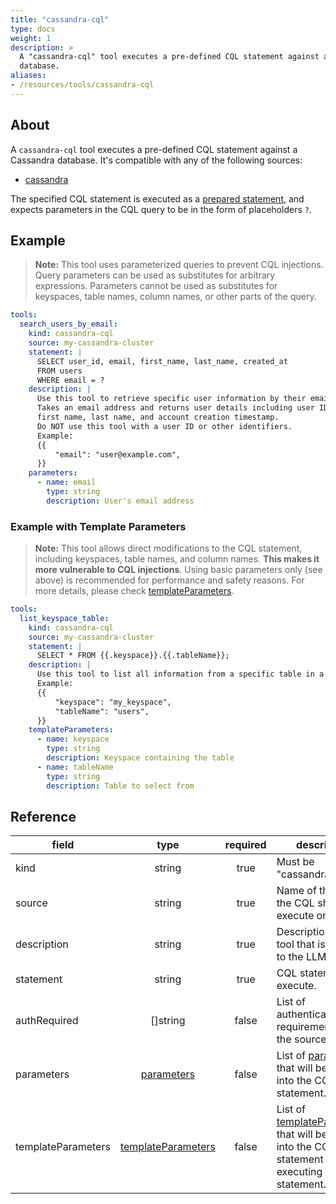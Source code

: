 ```yaml
---
title: "cassandra-cql"
type: docs
weight: 1
description: > 
  A "cassandra-cql" tool executes a pre-defined CQL statement against a Cassandra
  database.
aliases:
- /resources/tools/cassandra-cql
---
```


## About

A `cassandra-cql` tool executes a pre-defined CQL statement against a Cassandra
database. It's compatible with any of the following sources:

- [cassandra](../sources/cassandra.md)

The specified CQL statement is executed as a [prepared statement][cassandra-prepare],
and expects parameters in the CQL query to be in the form of placeholders `?`.

[cassandra-prepare]: https://docs.datastax.com/en/developer/go-driver/4.8/cql-prepared-statements/

## Example

> **Note:** This tool uses parameterized queries to prevent CQL injections.
> Query parameters can be used as substitutes for arbitrary expressions.
> Parameters cannot be used as substitutes for keyspaces, table names, column names,
> or other parts of the query.

```yaml
tools:
  search_users_by_email:
    kind: cassandra-cql
    source: my-cassandra-cluster
    statement: |
      SELECT user_id, email, first_name, last_name, created_at 
      FROM users 
      WHERE email = ?
    description: |
      Use this tool to retrieve specific user information by their email address.
      Takes an email address and returns user details including user ID, email, 
      first name, last name, and account creation timestamp.
      Do NOT use this tool with a user ID or other identifiers.
      Example:
      {{
          "email": "user@example.com",
      }}
    parameters:
      - name: email
        type: string
        description: User's email address
```

### Example with Template Parameters

> **Note:** This tool allows direct modifications to the CQL statement,
> including keyspaces, table names, and column names. **This makes it more
> vulnerable to CQL injections**. Using basic parameters only (see above) is
> recommended for performance and safety reasons. For more details, please check
> [templateParameters](_index#template-parameters).

```yaml
tools:
  list_keyspace_table:
    kind: cassandra-cql
    source: my-cassandra-cluster
    statement: |
      SELECT * FROM {{.keyspace}}.{{.tableName}};
    description: |
      Use this tool to list all information from a specific table in a keyspace.
      Example:
      {{
          "keyspace": "my_keyspace",
          "tableName": "users",
      }}
    templateParameters:
      - name: keyspace
        type: string
        description: Keyspace containing the table
      - name: tableName
        type: string
        description: Table to select from
```

## Reference

| **field**          |                  **type**                        | **required** | **description**                                                                                                                            |
|--------------------|:------------------------------------------------:|:------------:|--------------------------------------------------------------------------------------------------------------------------------------------|
| kind               |                   string                         |     true     | Must be "cassandra-cql".                                                                                                                   |
| source             |                   string                         |     true     | Name of the source the CQL should execute on.                                                                                              |
| description        |                   string                         |     true     | Description of the tool that is passed to the LLM.                                                                                         |
| statement          |                   string                         |     true     | CQL statement to execute.                                                                                                                  |
| authRequired       |                []string                         |    false     | List of authentication requirements for the source.                                                                                        |
| parameters         | [parameters](_index#specifying-parameters)       |    false     | List of [parameters](_index#specifying-parameters) that will be inserted into the CQL statement.                                           |
| templateParameters | [templateParameters](_index#template-parameters) |    false     | List of [templateParameters](_index#template-parameters) that will be inserted into the CQL statement before executing prepared statement. |
